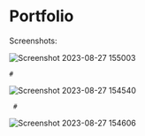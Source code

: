 # Portfolio

Screenshots:

![Screenshot 2023-08-27 155003](https://github.com/Ankit-Adlakha/Portfolio/assets/92292251/17d4c04d-4d58-4cd7-b199-0b168d13ed54)


    #

![Screenshot 2023-08-27 154540](https://github.com/Ankit-Adlakha/Portfolio/assets/92292251/18943f22-ef46-4d20-a940-01a176551e4a)

     #

![Screenshot 2023-08-27 154606](https://github.com/Ankit-Adlakha/Portfolio/assets/92292251/901af73b-35e9-49a4-859f-efd515f8efff)


